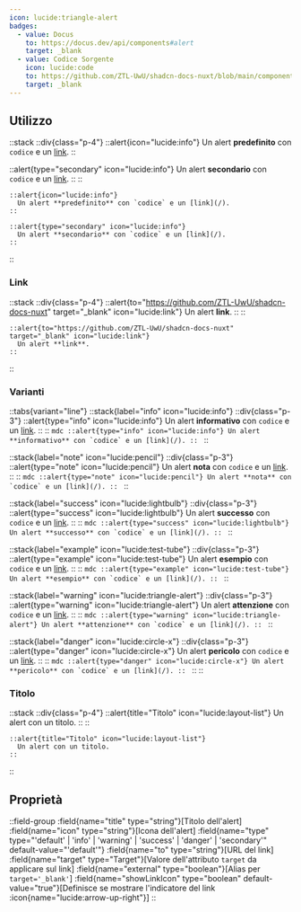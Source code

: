 ```yaml
---
icon: lucide:triangle-alert
badges:
  - value: Docus
    to: https://docus.dev/api/components#alert
    target: _blank
  - value: Codice Sorgente
    icon: lucide:code
    to: https://github.com/ZTL-UwU/shadcn-docs-nuxt/blob/main/components/content/Alert.vue
    target: _blank
---
```


## Utilizzo

::stack
  ::div{class="p-4"}
  ::alert{icon="lucide:info"}
    Un alert **predefinito** con `codice` e un [link](/).
  ::

  ::alert{type="secondary" icon="lucide:info"}
    Un alert **secondario** con `codice` e un [link](/).
  ::
  ::
  ```mdc
  ::alert{icon="lucide:info"}
    Un alert **predefinito** con `codice` e un [link](/).
  ::

  ::alert{type="secondary" icon="lucide:info"}
    Un alert **secondario** con `codice` e un [link](/).
  ::
  ```
::

### Link

::stack
  ::div{class="p-4"}
  ::alert{to="https://github.com/ZTL-UwU/shadcn-docs-nuxt" target="_blank" icon="lucide:link"}
    Un alert **link**.
  ::
  ::
  ```mdc
  ::alert{to="https://github.com/ZTL-UwU/shadcn-docs-nuxt" target="_blank" icon="lucide:link"}
    Un alert **link**.
  ::
  ```
::

### Varianti

::tabs{variant="line"}
  ::stack{label="info" icon="lucide:info"}
    ::div{class="p-3"}
    ::alert{type="info" icon="lucide:info"}
      Un alert **informativo** con `codice` e un [link](/).
    ::
    ::
    ```mdc
    ::alert{type="info" icon="lucide:info"}
      Un alert **informativo** con `codice` e un [link](/).
    ::
    ```
  ::

  ::stack{label="note" icon="lucide:pencil"}
    ::div{class="p-3"}
    ::alert{type="note" icon="lucide:pencil"}
      Un alert **nota** con `codice` e un [link](/).
    ::
    ::
    ```mdc
    ::alert{type="note" icon="lucide:pencil"}
      Un alert **nota** con `codice` e un [link](/).
    ::
    ```
  ::

  ::stack{label="success" icon="lucide:lightbulb"}
    ::div{class="p-3"}
    ::alert{type="success" icon="lucide:lightbulb"}
      Un alert **successo** con `codice` e un [link](/).
    ::
    ::
    ```mdc
    ::alert{type="success" icon="lucide:lightbulb"}
      Un alert **successo** con `codice` e un [link](/).
    ::
    ```
  ::

  ::stack{label="example" icon="lucide:test-tube"}
    ::div{class="p-3"}
    ::alert{type="example" icon="lucide:test-tube"}
      Un alert **esempio** con `codice` e un [link](/).
    ::
    ::
    ```mdc
    ::alert{type="example" icon="lucide:test-tube"}
      Un alert **esempio** con `codice` e un [link](/).
    ::
    ```
  ::

  ::stack{label="warning" icon="lucide:triangle-alert"}
    ::div{class="p-3"}
    ::alert{type="warning" icon="lucide:triangle-alert"}
      Un alert **attenzione** con `codice` e un [link](/).
    ::
    ::
    ```mdc
    ::alert{type="warning" icon="lucide:triangle-alert"}
      Un alert **attenzione** con `codice` e un [link](/).
    ::
    ```
  ::

  ::stack{label="danger" icon="lucide:circle-x"}
    ::div{class="p-3"}
    ::alert{type="danger" icon="lucide:circle-x"}
      Un alert **pericolo** con `codice` e un [link](/).
    ::
    ::
    ```mdc
    ::alert{type="danger" icon="lucide:circle-x"}
      Un alert **pericolo** con `codice` e un [link](/).
    ::
    ```
  ::
::

### Titolo

::stack
  ::div{class="p-4"}
  ::alert{title="Titolo" icon="lucide:layout-list"}
    Un alert con un titolo.
  ::
  ::
  ```mdc
  ::alert{title="Titolo" icon="lucide:layout-list"}
    Un alert con un titolo.
  ::
  ```
::

## Proprietà

::field-group
  :field{name="title" type="string"}[Titolo dell'alert]
  :field{name="icon" type="string"}[Icona dell'alert]
  :field{name="type" type="'default' | 'info' | 'warning' | 'success' | 'danger' | 'secondary'" default-value="'default'"}
  :field{name="to" type="string"}[URL del link]
  :field{name="target" type="Target"}[Valore dell'attributo `target` da applicare sul link]
  :field{name="external" type="boolean"}[Alias per `target='_blank'`]
  :field{name="showLinkIcon" type="boolean" default-value="true"}[Definisce se mostrare l'indicatore del link :icon{name="lucide:arrow-up-right"}]
::
